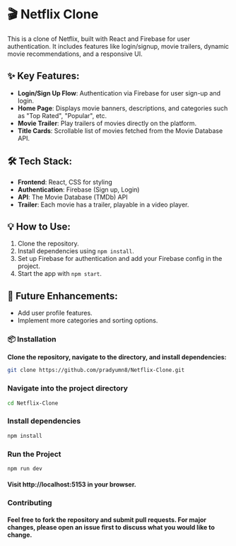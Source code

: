 # 🎬 Netflix Clone

This is a clone of Netflix, built with React and Firebase for user authentication. It includes features like login/signup, movie trailers, dynamic movie recommendations, and a responsive UI.

## ✨ Key Features:
- **Login/Sign Up Flow**: Authentication via Firebase for user sign-up and login.
- **Home Page**: Displays movie banners, descriptions, and categories such as "Top Rated", "Popular", etc.
- **Movie Trailer**: Play trailers of movies directly on the platform.
- **Title Cards**: Scrollable list of movies fetched from the Movie Database API.

## 🛠️ Tech Stack:
- **Frontend**: React, CSS for styling
- **Authentication**: Firebase (Sign up, Login)
- **API**: The Movie Database (TMDb) API
- **Trailer**: Each movie has a trailer, playable in a video player.

## 💡 How to Use:
1. Clone the repository.
2. Install dependencies using `npm install`.
3. Set up Firebase for authentication and add your Firebase config in the project.
4. Start the app with `npm start`.

## 📌 Future Enhancements:
- Add user profile features.
- Implement more categories and sorting options.

### 📦 Installation

**Clone the repository, navigate to the directory, and install dependencies:**
```bash
git clone https://github.com/pradyumn8/Netflix-Clone.git
```
### Navigate into the project directory
 ```bash
 cd Netflix-Clone
 ```

### Install dependencies
   ```bash
  npm install
   ```
### Run the Project
   ```bash
  npm run dev
   ```
#### Visit http://localhost:5153 in your browser.

### Contributing

#### Feel free to fork the repository and submit pull requests. For major changes, please open an issue first to discuss what you would like to change.

